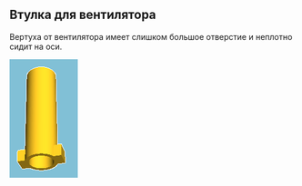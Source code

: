 Втулка для вентилятора
---------------

Вертуха от вентилятора имеет слишком большое отверстие и неплотно сидит
на оси.

![img.png](img.png)